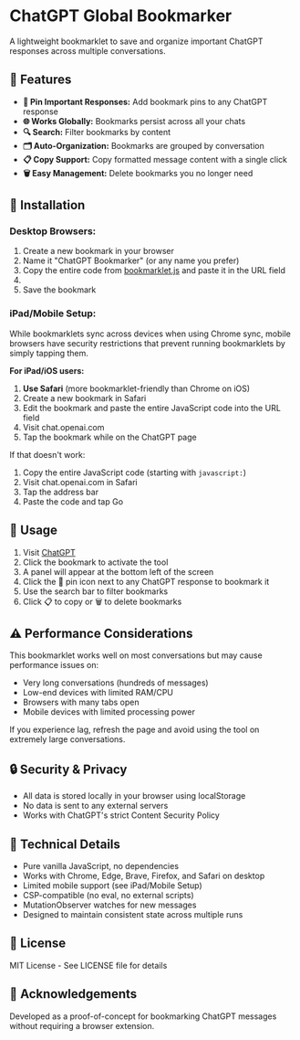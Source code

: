 # ChatGPT Global Bookmarker

A lightweight bookmarklet to save and organize important ChatGPT responses across multiple conversations.

## 🌟 Features

- **📌 Pin Important Responses:** Add bookmark pins to any ChatGPT response
- **🌐 Works Globally:** Bookmarks persist across all your chats
- **🔍 Search:** Filter bookmarks by content
- **🗂️ Auto-Organization:** Bookmarks are grouped by conversation
- **📋 Copy Support:** Copy formatted message content with a single click
- **🗑️ Easy Management:** Delete bookmarks you no longer need

## 🚀 Installation

### Desktop Browsers:
1. Create a new bookmark in your browser
2. Name it "ChatGPT Bookmarker" (or any name you prefer)
3. Copy the entire code from [bookmarklet.js](bookmarklet.js) and paste it in the URL field
4. 
5. Save the bookmark

### iPad/Mobile Setup:
While bookmarklets sync across devices when using Chrome sync, mobile browsers have security restrictions that prevent running bookmarklets by simply tapping them.

**For iPad/iOS users:**
1. **Use Safari** (more bookmarklet-friendly than Chrome on iOS)
2. Create a new bookmark in Safari
3. Edit the bookmark and paste the entire JavaScript code into the URL field
4. Visit chat.openai.com
5. Tap the bookmark while on the ChatGPT page

If that doesn't work:
1. Copy the entire JavaScript code (starting with `javascript:`)
2. Visit chat.openai.com in Safari
3. Tap the address bar
4. Paste the code and tap Go

## 📖 Usage

1. Visit [ChatGPT](https://chat.openai.com)
2. Click the bookmark to activate the tool
3. A panel will appear at the bottom left of the screen
4. Click the 📌 pin icon next to any ChatGPT response to bookmark it
5. Use the search bar to filter bookmarks
6. Click 📋 to copy or 🗑️ to delete bookmarks

## ⚠️ Performance Considerations

This bookmarklet works well on most conversations but may cause performance issues on:
- Very long conversations (hundreds of messages)
- Low-end devices with limited RAM/CPU
- Browsers with many tabs open
- Mobile devices with limited processing power

If you experience lag, refresh the page and avoid using the tool on extremely large conversations.

## 🔒 Security & Privacy

- All data is stored locally in your browser using localStorage
- No data is sent to any external servers
- Works with ChatGPT's strict Content Security Policy

## 🧰 Technical Details

- Pure vanilla JavaScript, no dependencies
- Works with Chrome, Edge, Brave, Firefox, and Safari on desktop
- Limited mobile support (see iPad/Mobile Setup)
- CSP-compatible (no eval, no external scripts)
- MutationObserver watches for new messages
- Designed to maintain consistent state across multiple runs

## 📝 License

MIT License - See LICENSE file for details

## 🙏 Acknowledgements

Developed as a proof-of-concept for bookmarking ChatGPT messages without requiring a browser extension.
